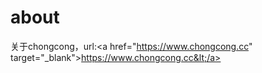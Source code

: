 # about
关于chongcong，url:&lt;a href="https://www.chongcong.cc" target="_blank">https://www.chongcong.cc&lt;/a>
